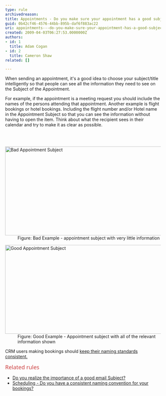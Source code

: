 ```yaml
---
type: rule
archivedreason: 
title: Appointments - Do you make sure your appointment has a good subject?
guid: 0b42cf46-4576-44bb-895b-daf6f883ac22
uri: appointments---do-you-make-sure-your-appointment-has-a-good-subject
created: 2009-04-03T06:27:53.0000000Z
authors:
- id: 1
  title: Adam Cogan
- id: 2
  title: Cameron Shaw
related: []

---
```



<p>​When sending an appointment, it's a good idea to choose your subject/title intelligently so that people can see all the information they need to see on the Subject of the Appointment.<br></p><p>For example, if the appointment is a meeting request you should include the names of the persons attending that appointment. Another example is flight bookings or hotel bookings. Including the flight number and/or Hotel name in the Appointment Subject so that you can see the information without having to open the item. Think about what the recipient sees in their calendar and try to make it as clear as possible.</p>
<br><excerpt class='endintro'></excerpt><br>
<dl class="badImage"><dt><img src="/PublishingImages/ApptSubjectBad_small.jpg" alt="Bad Appointment Subject" class="ms-rteCustom-ImageArea" style="width&#58;750px;height&#58;288px;" /></dt><dd>Figure&#58;&#160;Bad Example - appointment subject with very little information</dd></dl><dl class="goodImage"><dt><img src="/PublishingImages/ApptSubjectGood_small.jpg" alt="Good Appointment Subject" class="ms-rteCustom-ImageArea" style="width&#58;750px;height&#58;288px;" /></dt><dd>Figure&#58;&#160;Good Example - Appointment subject with all of the relevant information shown</dd></dl><p>CRM users making bookings should ​<a href="/_layouts/15/FIXUPREDIRECT.ASPX?WebId=3dfc0e07-e23a-4cbb-aac2-e778b71166a2&amp;TermSetId=07da3ddf-0924-4cd2-a6d4-a4809ae20160&amp;TermId=50a681ba-07b8-4566-923b-09ee25bbdd8e">keep their naming standards consistent.</a>​</p><p><span style="color&#58;#cc4141;font-family&#58;&quot;segoe ui&quot;, &quot;trebuchet ms&quot;, tahoma, arial, verdana, sans-serif;font-size&#58;18px;">Related rules​</span><br></p><ul class="ssw15-rteElement-P"><li><a href="/_layouts/15/FIXUPREDIRECT.ASPX?WebId=3dfc0e07-e23a-4cbb-aac2-e778b71166a2&amp;TermSetId=07da3ddf-0924-4cd2-a6d4-a4809ae20160&amp;TermId=f4073e2a-b089-4a7f-8ee6-a7b1a48509e8">Do you realize the importance of a good email Subject?</a><br></li><li><a href="/_layouts/15/FIXUPREDIRECT.ASPX?WebId=3dfc0e07-e23a-4cbb-aac2-e778b71166a2&amp;TermSetId=07da3ddf-0924-4cd2-a6d4-a4809ae20160&amp;TermId=50a681ba-07b8-4566-923b-09ee25bbdd8e">Scheduling - Do you have a consistent naming convention for your bookings?​</a></li></ul>


